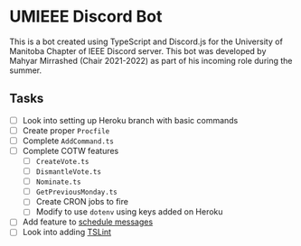 # UMIEEE Discord Bot

This is a bot created using TypeScript and Discord.js for the University of Manitoba Chapter of IEEE Discord server. This bot was developed by Mahyar Mirrashed (Chair 2021-2022) as part of his incoming role during the summer.

## Tasks

- [ ] Look into setting up Heroku branch with basic commands
- [ ] Create proper `Procfile`
- [ ] Complete `AddCommand.ts`
- [ ] Complete COTW features
  - [ ] `CreateVote.ts`
  - [ ] `DismantleVote.ts`
  - [ ] `Nominate.ts`
  - [ ] `GetPreviousMonday.ts`
  - [ ] Create CRON jobs to fire
  - [ ] Modify to use `dotenv` using keys added on Heroku
- [ ] Add feature to [schedule messages](https://youtu.be/C3rfFINhMZw?list=PLaxxQQak6D_fxb9_-YsmRwxfw5PH9xALe)
- [ ] Look into adding [TSLint](https://github.com/typescript-eslint/typescript-eslint)
